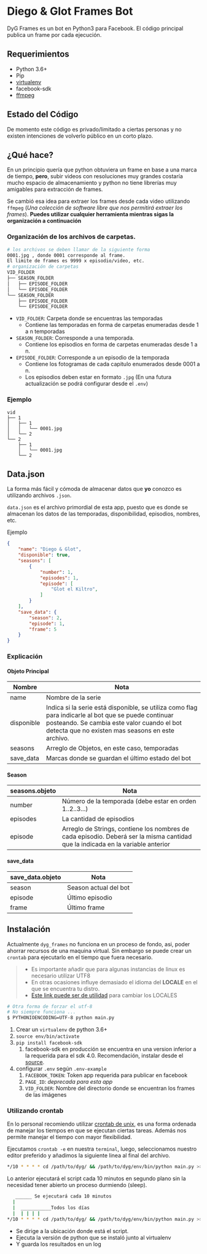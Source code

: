 # Diego & Glot Frames Bot
DyG Frames es un bot en Python3 para Facebook. El código principal publica un frame por cada ejecución.

## Requerimientos
* Python 3.6+
* Pip
* [virtualenv](https://virtualenv.pypa.io/en/latest/installation/)
* facebook-sdk
* [ffmpeg](https://www.ffmpeg.org/)

## Estado del Código
De momento este código es privado/limitado a ciertas personas y no existen intenciones de volverlo público en un corto plazo.

## ¿Qué hace?
En un principio quería que python obtuviera un frame en base a una marca de tiempo, **pero**, subir videos con resoluciones muy grandes costaría mucho espacio de almacenamiento y python no tiene librerías muy amigables para extracción de frames.

Se cambió esa idea para extraer los frames desde cada video utilizando `ffmpeg` (_Una colección de software libre que nos permitirá extraer los frames_). **Puedes utilizar cualquier herramienta mientras sigas la organización a continuación**

### Organización de los archivos de carpetas.
```bash
# los archivos se deben llamar de la siguiente forma
0001.jpg , donde 0001 corresponde al frame.
El limite de frames es 9999 x episodio/video, etc.
# organización de carpetas
VID_FOLDER
├── SEASON_FOLDER
│   ├── EPISODE_FOLDER
│   └── EPISODE_FOLDER
└── SEASON_FOLDER
    ├── EPISODE_FOLDER
    └── EPISODE_FOLDER
```

* `VID_FOLDER`: Carpeta donde se encuentras las temporadas
  * Contiene las temporadas en forma de carpetas enumeradas desde 1 a n temporadas
* `SEASON_FOLDER`: Corresponde a una temporada.
  * Contiene los episodios en forma de carpetas enumeradas desde 1 a n.
* `EPISODE_FOLDER`: Corresponde a un episodio de la temporada
  * Contiene los fotogramas de cada capitulo enumerados desde 0001 a n.
  * Los episodios deben estar en formato `.jpg` (En una futura actualización se podrá configurar desde el `.env`)

### Ejemplo
```
vid
├── 1
│   ├── 1
│   │   └── 0001.jpg
│   └── 2
└── 2
    ├── 1
    │   └── 0001.jpg
    └── 2
```

## Data.json
La forma más fácil y cómoda de almacenar datos que **yo** conozco es utilizando archivos `.json`.

`data.json` es el archivo primordial de esta app, puesto que es donde se almacenan los datos de las temporadas, disponibilidad, episodios, nombres, etc.

Ejemplo
```json
{
    "name": "Diego & Glot",
    "disponible": true,
    "seasons": [
        {
            "number": 1,
            "episodes": 1,
            "episode": [
                "Glot el Kiltro",
            ]
        }
    ],
    "save_data": {
        "season": 2,
        "episode": 1,
        "frame": 5
    }
}
```
### Explicación
#### Objeto Principal
| Nombre | Nota |
|---   | ---   |
| name | Nombre de la serie |
| disponible | Indica si la serie está disponible, se utiliza como flag para indicarle al bot que se puede continuar posteando. Se cambia este valor cuando el bot detecta que no existen mas seasons en este archivo. |
| seasons | Arreglo de Objetos, en este caso, temporadas  |
| save_data | Marcas donde se guardan el último estado del bot  |
#### Season
| seasons.objeto | Nota |
|---   | ---   |
| number | Número de la temporada (debe estar en orden 1..2..3...)|
| episodes  | La cantidad de episodios |
| episode | Arreglo de Strings, contiene los nombres de cada episodio. Deberá ser la misma cantidad que la indicada en la variable anterior |

#### save_data
| save_data.objeto | Nota |
|---   | ---   |
| season | Season actual del bot |
| episode | Último episodio  |
| frame | Último frame  |

## Instalación
Actualmente `dyg_frames` no funciona en un proceso de fondo, asi, poder ahorrar recursos de una maquina virtual. Sin embargo se puede crear un `crontab` para ejecutarlo en el tiempo que fuera necesario.

> * Es importante añadir que para algunas instancias de linux es necesario utilizar UTF8
> * En otras ocasiones influye demasiado el idioma del **LOCALE** en el que se encuentra tu distro. 
> * [Este link puede ser de utilidad](https://askubuntu.com/a/89983) para cambiar los LOCALES

```bash
# Otra forma de forzar el utf-8
# No siempre funciona ...
$ PYTHONIOENCODING=UTF-8 python main.py
```

1. Crear un `virtualenv` de python 3.6+
2. `source env/bin/activate`
3. `pip install facebook-sdk`
   1. facebook-sdk en producción se encuentra en una version inferior a la requerida para el sdk 4.0. Recomendación, instalar desde el [source](https://facebook-sdk.readthedocs.io/en/latest/install.html).
4. configurar `.env` según `.env-example`
   1. `FACEBOOK_TOKEN`: Token app requerida para publicar en facebook
   2. `PAGE_ID`: _deprecada para esta app_
   3. `VID_FOLDER`: Nombre del directorio donde se encuentran los frames de las imágenes


### Utilizando crontab 
En lo personal recomiendo utilizar [crontab de unix](https://es.wikipedia.org/wiki/Cron_(Unix)), es una forma ordenada de manejar los tiempos en que se ejecutan ciertas tareas. Además nos permite manejar el tiempo con mayor flexibilidad. 

Ejecutamos `crontab -e` en nuestra `terminal`, luego, seleccionamos nuestro editor preferido y añadimos la siguiente linea al final del archivo.

```bash
*/10 * * * * cd /path/to/dyg/ && /path/to/dyg/env/bin/python main.py >> logs.txt
```
Lo anterior ejecutará el script cada 10 minutos en segundo plano sin la necesidad tener abierto un proceso durmiendo (sleep). 
```bash
   ______ Se ejecutará cada 10 minutos
  |
  |  ___________Todos los días
  |  | | | |
*/10 * * * * cd /path/to/dyg/ && /path/to/dyg/env/bin/python main.py >> logs.txt
```
* Se dirige a la ubicación donde está el script.
* Ejecuta la versión de python que se instaló junto al virtualenv
* Y guarda los resultados en un log
 